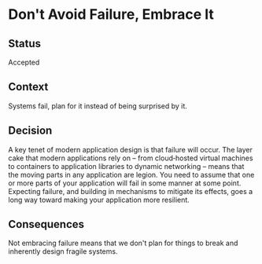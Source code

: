 # Don't Avoid Failure, Embrace It

## Status

Accepted

## Context

Systems fail, plan for it instead of being surprised by it.

## Decision

A key tenet of modern application design is that failure will occur. The layer cake
that modern applications rely on – from cloud‑hosted virtual machines to
containers to application libraries to dynamic networking – means that the moving
parts in any application are legion. You need to assume that one or more parts
of your application will fail in some manner at some point. Expecting failure, and
building in mechanisms to mitigate its effects, goes a long way toward making
your application more resilient.

## Consequences

Not embracing failure means that we don't plan for things to break and inherently
design fragile systems.
